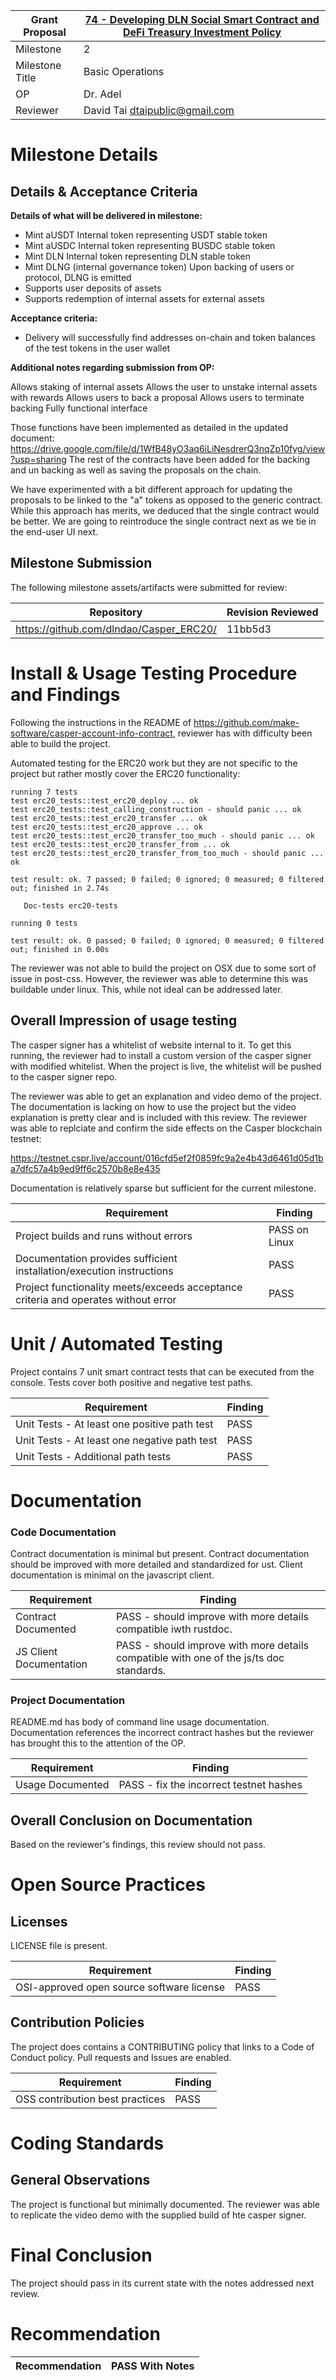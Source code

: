 Grant Proposal | [74 - Developing DLN Social Smart Contract and DeFi Treasury Investment Policy](https://portal.devxdao.com/public-proposals/74)
------------ | -------------
Milestone | 2
Milestone Title | Basic Operations
OP | Dr. Adel
Reviewer | David Tai <dtaipublic@gmail.com>

# Milestone Details

## Details & Acceptance Criteria

**Details of what will be delivered in milestone:**

- Mint aUSDT	Internal token representing USDT stable token
- Mint aUSDC	Internal token representing BUSDC stable token
- Mint DLN	Internal token representing DLN stable token
- Mint DLNG (internal governance token)	Upon backing of users or protocol, DLNG is emitted
- Supports user deposits of assets	
- Supports redemption of internal assets for external assets

**Acceptance criteria:**

- Delivery will successfully find addresses on-chain and token balances of the test tokens in the user wallet

**Additional notes regarding submission from OP:**

Allows staking of internal assets
Allows the user to unstake internal assets with rewards
Allows users to back a proposal
Allows users to terminate backing
Fully functional interface

Those functions have been implemented as detailed in the updated document:
https://drive.google.com/file/d/1WfB48yO3aq6iLiNesdrerQ3nqZp10fyg/view?usp=sharing
The rest of the contracts have been added for the backing and un backing as well as saving the proposals on the chain.

We have experimented with a bit different approach for updating the proposals to be linked to the "a" tokens as opposed to the generic contract. 
While this approach has merits, we deduced that the single contract would be better. We are going to reintroduce the single contract next as we tie in the end-user UI next.

## Milestone Submission

The following milestone assets/artifacts were submitted for review:

Repository | Revision Reviewed
------------ | -------------
https://github.com/dlndao/Casper_ERC20/ | 11bb5d3

# Install & Usage Testing Procedure and Findings

Following the instructions in the README of https://github.com/make-software/casper-account-info-contract, reviewer has with difficulty been able to build the project.

Automated testing for the ERC20 work but they are not specific to the project but rather mostly cover the ERC20 functionality:

```
running 7 tests
test erc20_tests::test_erc20_deploy ... ok
test erc20_tests::test_calling_construction - should panic ... ok
test erc20_tests::test_erc20_transfer ... ok
test erc20_tests::test_erc20_approve ... ok
test erc20_tests::test_erc20_transfer_too_much - should panic ... ok
test erc20_tests::test_erc20_transfer_from ... ok
test erc20_tests::test_erc20_transfer_from_too_much - should panic ... ok

test result: ok. 7 passed; 0 failed; 0 ignored; 0 measured; 0 filtered out; finished in 2.74s

   Doc-tests erc20-tests

running 0 tests

test result: ok. 0 passed; 0 failed; 0 ignored; 0 measured; 0 filtered out; finished in 0.00s
```

The reviewer was not able to build the project on OSX due to some sort of issue in post-css.  However, the reviewer was able to determine this was buildable under linux.  This, while not ideal can be addressed later.

## Overall Impression of usage testing

The casper signer has a whitelist of website internal to it.  To get this running, the reviewer had to install a custom version of the casper signer with modified whitelist.  When the project is live, the whitelist will be pushed to the casper signer repo.

The reviewer was able to get an explanation and video demo of the project.  The documentation is lacking on how to use the project but the video explanation is pretty clear and is included with this review.  The reviewer was able to replciate and confirm the side effects on the Casper blockchain testnet:

https://testnet.cspr.live/account/016cfd5ef2f0859fc9a2e4b43d6461d05d1ba7dfc57a4b9ed9ff6c2570b8e8e435

Documentation is relatively sparse but sufficient for the current milestone.

Requirement | Finding
------------ | -------------
Project builds and runs without errors | PASS on Linux
Documentation provides sufficient installation/execution instructions | PASS
Project functionality meets/exceeds acceptance criteria and operates without error | PASS

# Unit / Automated Testing

Project contains 7 unit smart contract tests that can be executed from the console. Tests cover both positive and negative test paths.

Requirement | Finding
------------ | -------------
Unit Tests - At least one positive path test | PASS
Unit Tests - At least one negative path test | PASS
Unit Tests - Additional path tests | PASS

# Documentation

### Code Documentation

Contract documentation is minimal but present.  Contract documentation should be improved with more detailed and standardized for ust.  Client documentation is minimal on the javascript client.  

Requirement | Finding
------------ | -------------
Contract Documented | PASS - should improve with more details compatible iwth rustdoc.
JS Client Documentation | PASS - should improve with more details compatible with one of the js/ts doc standards.

### Project Documentation

README.md has body of command line usage documentation.  Documentation references the incorrect contract hashes but the reviewer has brought this to the attention of the OP.

Requirement | Finding
------------ | -------------
Usage Documented | PASS - fix the incorrect testnet hashes

## Overall Conclusion on Documentation

Based on the reviewer's findings, this review should not pass.

# Open Source Practices

## Licenses

LICENSE file is present.

Requirement | Finding
------------ | -------------
OSI-approved open source software license | PASS

## Contribution Policies

The project does contains a CONTRIBUTING policy that links to a Code of Conduct policy.  Pull requests and Issues are enabled.

Requirement | Finding
------------ | -------------
OSS contribution best practices | PASS

# Coding Standards

## General Observations

The project is functional but minimally documented.  The reviewer was able to replicate the video demo with the supplied build of hte casper signer.

# Final Conclusion

The project should pass in its current state with the notes addressed next review.

# Recommendation

Recommendation | PASS With Notes
------------ | -------------


